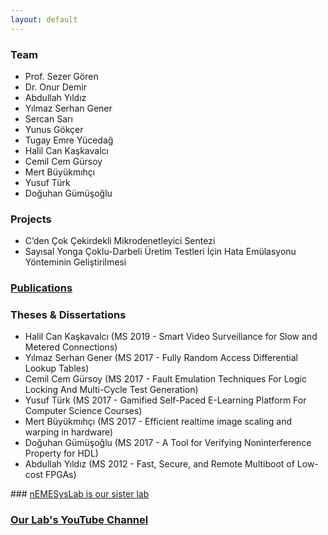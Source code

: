 ```yaml
---
layout: default
---
```


<!-- ## Welcome to RESys Lab! Site is under construction. -->

### Team

* Prof. Sezer Gören
* Dr. Onur Demir
* Abdullah Yıldız
* Yılmaz Serhan Gener
* Sercan Sarı
* Yunus Gökçer
* Tugay Emre Yücedağ
* Halil Can Kaşkavalcı
* Cemil Cem Gürsoy
* Mert Büyükmıhçı
* Yusuf Türk
* Doğuhan Gümüşoğlu

### Projects

* C’den Çok Çekirdekli Mikrodenetleyici Sentezi
* Sayısal Yonga Çoklu-Darbeli Üretim Testleri İçin Hata Emülasyonu Yönteminin Geliştirilmesi

### [Publications](./publications.html)

### Theses & Dissertations

* Halil Can Kaşkavalcı (MS 2019 - Smart Video Surveillance for Slow and Metered Connections)
* Yılmaz Serhan Gener (MS 2017 - Fully Random Access Differential Lookup Tables)
* Cemil Cem Gürsoy (MS 2017 - Fault Emulation Techniques For Logic Locking And Multi-Cycle Test Generation)
* Yusuf Türk (MS 2017 - Gamified Self-Paced E-Learning Platform For Computer Science Courses)
* Mert Büyükmıhçı (MS 2017 - Efficient realtime image scaling and warping in hardware)
* Doğuhan Gümüşoğlu (MS 2017 - A Tool for Verifying Noninterference Property for HDL)
* Abdullah Yıldız (MS 2012 - Fast, Secure, and Remote Multiboot of Low-cost FPGAs)

### [nEMESysLab is our sister lab](http://www.ugurdag.com/nemesyslab.html)

### [Our Lab's YouTube Channel](https://www.youtube.com/user/RESysLab)
